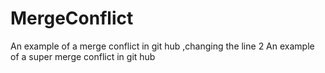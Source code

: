 # MergeConflict
An example of a merge conflict in git hub ,changing the line 2
An example of a super merge conflict in git hub
